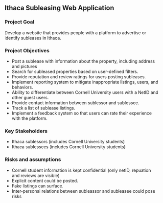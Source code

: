 ## Ithaca Subleasing Web Application

### Project Goal
Develop a website that provides people with a platform to advertise or identify subleases in Ithaca.

### Project Objectives
* Post a sublease with information about the property, including address and pictures
* Search for subleased properties based on user-defined filters.
* Provide reputation and review ratings for users posting subleases.
* Implement reporting system to mitigate inappropriate listings, users, and behaviors. 
* Ability to differentiate between Cornell University users with a NetID and other guest users. 
* Provide contact information between sublessor and sublessee. 
* Track a list of sublease listings.
* Implement a feedback system so that users can rate their experience with the platform.

### Key Stakeholders
* Ithaca sublessors (includes Cornell University students)
* Ithaca sublessees (includes Cornell University students)

### Risks and assumptions
* Cornell student information is kept confidential (only netID, repuation and reviews are visible)
* Explicit content could be posted.
* Fake listings can surface.
* Inter-personal relations between subleassor and subleasee could pose risks


